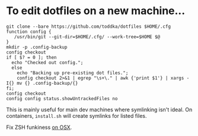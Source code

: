 # To edit dotfiles on a new machine...
```
git clone --bare https://github.com/toddka/dotfiles $HOME/.cfg
function config {
   /usr/bin/git --git-dir=$HOME/.cfg/ --work-tree=$HOME $@
}
mkdir -p .config-backup
config checkout
if [ $? = 0 ]; then
  echo "Checked out config.";
  else
    echo "Backing up pre-existing dot files.";
    config checkout 2>&1 | egrep "\s+\." | awk {'print $1'} | xargs -I{} mv {} .config-backup/{}
fi;
config checkout
config config status.showUntrackedFiles no
```
This is mainly useful for main dev machines where symlinking isn't ideal. On containers,
`install.sh` will create symlinks for listed files.

Fix ZSH funkiness [on OSX](https://rick.cogley.info/post/use-homebrew-zsh-instead-of-the-osx-default/).

